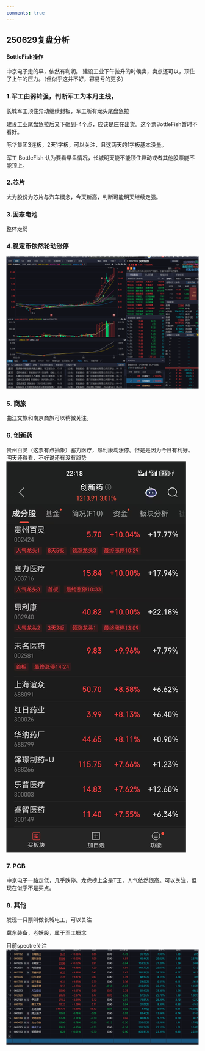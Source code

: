 ```yaml
---
comments: true
---
```

## 250629复盘分析

#### BottleFish操作

中京电子走的早，依然有利润。
建设工业下午拉升的时候卖，卖点还可以，顶住了上午的压力。（但似乎这并不好，容易亏的更多）

### 1.军工由弱转强，判断军工为本月主线，

长城军工顶住异动继续封板，军工所有龙头尾盘急拉

建设工业尾盘急拉后又下砸到-4个点，应该是庄在出货。这个票BottleFish暂时不看好。

际华集团3连板，2天1字板，可以关注，且这两天的1字板基本没量。

军工 BottleFish 认为要看早盘情况，长城明天能不能顶住异动或者其他股票能不能顶上。

### 2.芯片

大为股份为芯片与汽车概念，今天新高，判断可能明天继续走强。

### 3.固态电池

整体走弱

### 4.稳定币依然轮动涨停



![alt text](image.png)

### 5. 商旅
曲江文旅和南京商旅可以稍微关注。

### 6. 创新药
贵州百灵（这票有点抽象）塞力医疗，昂利康均涨停。但是是因为今日有利好。
明天还得看，不好说还有没有趋势
![yao](chuangxinyao.jpg)

### 7. PCB
中京电子一路走低，几乎跌停。龙虎榜上全是T王，人气依然很高。可以关注，但现在似乎不是买点。

### 8. 其他

发现一只票叫做长城电工，可以关注


冀东装备，老妖股，属于军工概念


目前spectre关注
![alt text](image-1.png)
